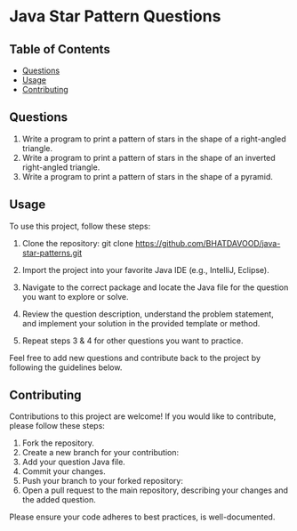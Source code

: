 # Java Star Pattern Questions


## Table of Contents

- [Questions](#questions)
- [Usage](#usage)
- [Contributing](#contributing)



## Questions
1. Write a program to print a pattern of stars in the shape of a right-angled triangle.
2. Write a program to print a pattern of stars in the shape of an inverted right-angled triangle.
3. Write a program to print a pattern of stars in the shape of a pyramid.


## Usage

To use this project, follow these steps:

1. Clone the repository:
   git clone https://github.com/BHATDAVOOD/java-star-patterns.git

2. Import the project into your favorite Java IDE (e.g., IntelliJ, Eclipse).
3. Navigate to the correct package and locate the Java file for the question you want to explore or solve.
4. Review the question description, understand the problem statement, and implement your solution in the provided template or method.
5. Repeat steps 3 & 4 for other questions you want to practice.

Feel free to add new questions and contribute back to the project by following the guidelines below.

## Contributing

Contributions to this project are welcome! If you would like to contribute, please follow these steps:

1. Fork the repository.
2. Create a new branch for your contribution:
3. Add your question Java file.
4. Commit your changes.
5. Push your branch to your forked repository:
6. Open a pull request to the main repository, describing your changes and the added question.

Please ensure your code adheres to best practices, is well-documented.










